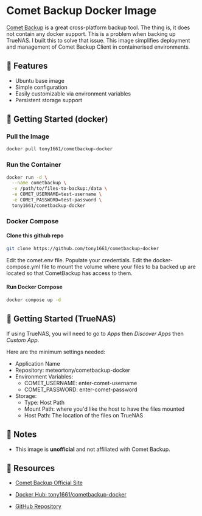 
# Comet Backup Docker Image

[Comet Backup](https://cometbackup.com/) is a great cross-platform backup tool. The thing is, it does not contain any docker support. This is a problem when backing up TrueNAS. I built this to solve that issue. This image simplifies deployment and management of Comet Backup Client in containerised environments.



## 🚀 Features

- Ubuntu base image
- Simple configuration
- Easily customizable via environment variables
- Persistent storage support


## 🐳 Getting Started (docker)

### Pull the Image

```bash
docker pull tony1661/cometbackup-docker
```

### Run the Container

```bash
docker run -d \
  --name cometbackup \
  -v /path/to/files-to-backup:/data \
  -e COMET_USERNAME=test-username \
  -e COMET_PASSWORD=test-password \
  tony1661/cometbackup-docker
  ```

### Docker Compose
#### Clone this github repo
```bash
git clone https://github.com/tony1661/cometbackup-docker
```
Edit the comet.env file. Populate your credentials.
Edit the docker-compose.yml file to mount the volume where your files to ba backed up are located so that CometBackup has access to them.

#### Run Docker Compose
```bash
docker compose up -d
```

## 📂 Getting Started (TrueNAS)
If using TrueNAS, you will need to go to *Apps* then *Discover Apps* then *Custom App*.
  

Here are the minimum settings needed:
 - Application Name
 - Repository: meteortony/cometbackup-docker
 - Environment Variables:
   - COMET_USERNAME: enter-comet-username
   - COMET_PASSWORD: enter-comet-password
 - Storage:
   - Type: Host Path
   - Mount Path: where you'd like the host to have the files mounted
   - Host Path: The location of the files on TrueNAS

## 📝 Notes

-   This image is **unofficial** and not affiliated with Comet Backup.


## 📎 Resources

-   [Comet Backup Official Site](https://cometbackup.com/)
    
-   [Docker Hub: tony1661/cometbackup-docker](https://hub.docker.com/r/tony1661/cometbackup-docker)
    
-   [GitHub Repository](https://github.com/tony1661/cometbackup-docker)
